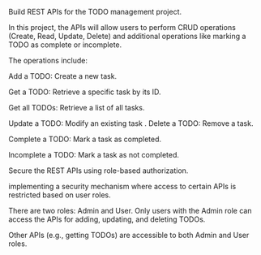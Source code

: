 Build REST APIs for the TODO management project.

In this project, the APIs will allow users to perform CRUD operations (Create, Read, Update, Delete) and additional operations like marking a TODO as complete or incomplete.

The operations include:

Add a TODO: Create a new task.

Get a TODO: Retrieve a specific task by its ID.

Get all TODOs: Retrieve a list of all tasks.

Update a TODO: Modify an existing task
.
Delete a TODO: Remove a task.

Complete a TODO: Mark a task as completed.

Incomplete a TODO: Mark a task as not completed.


Secure the REST APIs using role-based authorization.

implementing a security mechanism where access to certain APIs is restricted based on user roles. 

There are two roles: Admin and User. Only users with the Admin role can access the APIs for adding, updating, and deleting TODOs.

Other APIs (e.g., getting TODOs) are accessible to both Admin and User roles.
